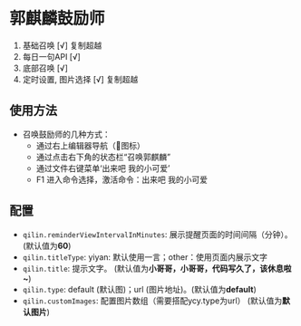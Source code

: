 # 郭麒麟鼓励师

1. 基础召唤 [√] 复制超越
2. 每日一句API [√]
3. 底部召唤 [√] 
4. 定时设置, 图片选择 [√]  复制超越

## 使用方法

-   召唤鼓励师的几种方式：
    -   通过右上编辑器导航（:sheep:图标）
    -   通过点击右下角的状态栏“召唤郭麒麟”
    -   通过文件右键菜单‘出来吧 我的小可爱’
    -   F1 进入命令选择，激活命令：出来吧 我的小可爱

## 配置

* `qilin.reminderViewIntervalInMinutes`: 展示提醒页面的时间间隔（分钟）。(默认值为**60**)
* `qilin.titleType`: yiyan: 默认使用一言；other：使用页面内展示文字
* `qilin.title`: 提示文字。 (默认值为**小哥哥，小哥哥，代码写久了，该休息啦~**)
* `qilin.type`: default (默认图)；url (图片地址)。(默认值为**default**)
* `qilin.customImages`: 配置图片数组（需要搭配ycy.type为url） (默认值为**默认图片**)